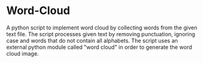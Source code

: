 # Word-Cloud
A python script to implement word cloud by collecting words from the given text file. The script processes given text by removing punctuation, ignoring case and words that do not contain all alphabets. The script uses an external python module called "word cloud" in order to generate the word cloud image.
